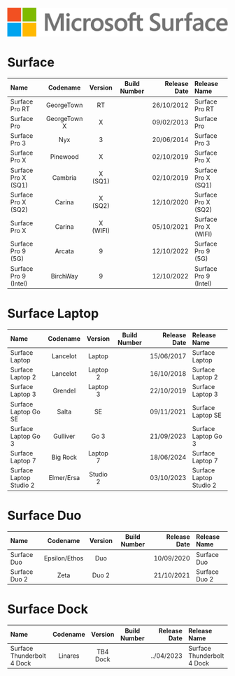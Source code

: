 <p align="center">
  <img src="https://github.com/InstallingEverything/MicrosoftBuildNumbers/blob/main/Images/Surface/MicrosoftSurface.png" />
</p>

# **Surface**

| Name                                                   | Codename          | Version | Build Number      | Release Date | Release Name                                             |
| :----------------------------------------------------- | :---------------: | :-----: | :---------------: | -----------: | :------------------------------------------------------- |
| Surface Pro RT                                         | GeorgeTown        | RT      |                   |  26/10/2012  | Surface Pro RT                                           |
| Surface Pro                                            | GeorgeTown X      | X       |                   |  09/02/2013  | Surface Pro                                              |
| Surface Pro 3                                          | Nyx               | 3       |                   |  20/06/2014  | Surface Pro 3                                            |
| Surface Pro X                                          | Pinewood          | X       |                   |  02/10/2019  | Surface Pro X                                            |
| Surface Pro X (SQ1)                                    | Cambria           | X (SQ1) |                   |  02/10/2019  | Surface Pro X (SQ1)                                      |
| Surface Pro X (SQ2)                                    | Carina            | X (SQ2) |                   |  12/10/2020  | Surface Pro X (SQ2)                                      |
| Surface Pro X                                          | Carina            | X (WIFI)|                   |  05/10/2021  | Surface Pro X (WIFI)                                     |
| Surface Pro 9 (5G)                                     | Arcata            | 9       |                   |  12/10/2022  | Surface Pro 9 (5G)                                       |
| Surface Pro 9 (Intel)                                  | BirchWay          | 9       |                   |  12/10/2022  | Surface Pro 9 (Intel)                                    |



# **Surface Laptop**

| Name                                                   | Codename          | Version | Build Number      | Release Date | Release Name                                             |
| :----------------------------------------------------- | :---------------: | :-----: | :---------------: | -----------: | :------------------------------------------------------- |
| Surface Laptop                                         | Lancelot          | Laptop  |                   |  15/06/2017  | Surface Laptop                                           |
| Surface Laptop 2                                       | Lancelot          | Laptop 2|                   |  16/10/2018  | Surface Laptop 2                                         |
| Surface Laptop 3                                       | Grendel           | Laptop 3|                   |  22/10/2019  | Surface Laptop 3                                         |
| Surface Laptop Go SE                                   | Salta             | SE      |                   |  09/11/2021  | Surface Laptop SE                                        |
| Surface Laptop Go 3                                    | Gulliver          | Go 3    |                   |  21/09/2023  | Surface Laptop Go 3                                      |
| Surface Laptop 7                                       | Big Rock          | Laptop 7|                   |  18/06/2024  | Surface Laptop 7                                         |
| Surface Laptop Studio 2                                | Elmer/Ersa        |Studio 2 |                   |  03/10/2023  | Surface Laptop Studio 2                                  |

# **Surface Duo**

| Name                                                   | Codename          | Version | Build Number      | Release Date | Release Name                                             |
| :----------------------------------------------------- | :---------------: | :-----: | :---------------: | -----------: | :------------------------------------------------------- |
| Surface Duo                                            | Epsilon/Ethos     | Duo     |                   |  10/09/2020  | Surface Duo                                              |
| Surface Duo 2                                          | Zeta              | Duo 2   |                   |  21/10/2021  | Surface Duo 2                                            |

# **Surface Dock**

| Name                                                   | Codename          | Version | Build Number      | Release Date | Release Name                                             |
| :----------------------------------------------------- | :---------------: | :-----: | :---------------: | -----------: | :------------------------------------------------------- |
| Surface Thunderbolt 4 Dock                             | Linares           | TB4 Dock|                   |  ../04/2023  | Surface Thunderbolt 4 Dock                               |